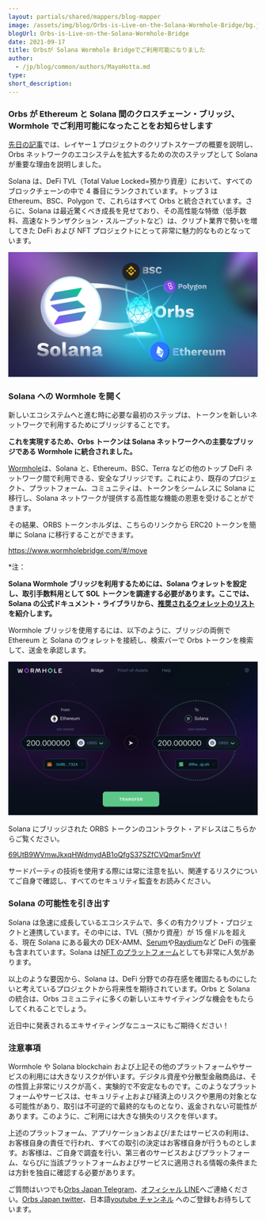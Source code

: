 ```yaml
---
layout: partials/shared/mappers/blog-mapper
image: /assets/img/blog/Orbs-is-Live-on-the-Solana-Wormhole-Bridge/bg.jpg
blogUrl: Orbs-is-Live-on-the-Solana-Wormhole-Bridge
date: 2021-09-17
title: Orbsが Solana Wormhole Bridgeでご利用可能になりました
author:
  - /jp/blog/common/authors/MayoHotta.md
type:
short_description:
---
```


### Orbs が Ethereum と Solana 間のクロスチェーン・ブリッジ、Wormhole でご利用可能になったことをお知らせします

[先日の記事](https://www.orbs.com/Orbs-Coming-to-Solana/)では、レイヤー１プロジェクトのクリプトスケープの概要を説明し、Orbs ネットワークのエコシステムを拡大するための次のステップとして Solana が重要な理由を説明しました。

Solana は、DeFi TVL（Total Value Locked=預かり資産）において、すべてのブロックチェーンの中で 4 番目にランクされています。トップ 3 は Ethereum、BSC、Polygon で、これらはすべて Orbs と統合されています。さらに、Solana は最近驚くべき成長を見せており、その高性能な特徴（低手数料、高速なトランザクション・スループットなど）は、クリプト業界で勢いを増してきた DeFi および NFT プロジェクトにとって非常に魅力的なものとなっています。

![](/assets/img/blog/Orbs-is-Live-on-the-Solana-Wormhole-Bridge/image1.jpg)

### Solana への Wormhole を開く

新しいエコシステムへと進む時に必要な最初のステップは、トークンを新しいネットワークで利用するためにブリッジすることです。

**これを実現するため、Orbs トークンは Solana ネットワークへの主要なブリッジである Wormhole に統合されました。**

[Wormhole](https://solana.com/wormhole)は、Solana と、Ethereum、BSC、Terra などの他のトップ DeFi ネットワーク間で利用できる、安全なブリッジです。これにより、既存のプロジェクト、プラットフォーム、コミュニティは、トークンをシームレスに Solana に移行し、Solana ネットワークが提供する高性能な機能の恩恵を受けることができます。

その結果、ORBS トークンホルダは、こちらのリンクから ERC20 トークンを簡単に Solana に移行することができます。

<https://www.wormholebridge.com/#/move>

\*注：

**Solana Wormhole ブリッジを利用するためには、Solana ウォレットを設定し、取引手数料用として SOL トークンを調達する必要があります。ここでは、Solana の公式ドキュメント・ライブラリから、[推奨されるウォレットのリスト](https://docs.solana.com/wallet-guide)を紹介します。**

Wormhole ブリッジを使用するには、以下のように、ブリッジの両側で Ethereum と Solana のウォレットを接続し、検索バーで Orbs トークンを検索して、送金を承認します。

![](/assets/img/blog/Orbs-is-Live-on-the-Solana-Wormhole-Bridge/image2.png)

Solana にブリッジされた ORBS トークンのコントラクト・アドレスはこちらからご覧ください。

[69UtB9WVmwJkxqHWdmydAB1oQfgS37SZfCVQmar5nvVf](https://explorer.solana.com/address/69UtB9WVmwJkxqHWdmydAB1oQfgS37SZfCVQmar5nvVf)

サードパーティの技術を使用する際には常に注意を払い、関連するリスクについてご自身で確認し、すべてのセキュリティ監査をお読みください。

### Solana の可能性を引き出す

Solana は急速に成長しているエコシステムで、多くの有力クリプト・プロジェクトと連携しています。その中には、TVL（預かり資産）が 15 億ドルを超える、現在 Solana にある最大の DEX-AMM、[Serum](https://medium.com/solana-labs/ftx-chooses-solana-for-serum-a-high-speed-non-custodial-decentralized-derivatives-exchange-c346a27c1f2b)や[Raydium](https://raydium.io/)など DeFi の強豪も含まれています。Solana は[NFT のプラットフォーム](https://solanart.io/)としても非常に人気があります。

以上のような要因から、Solana は、DeFi 分野での存在感を確固たるものにしたいと考えているプロジェクトから将来性を期待されています。Orbs と Solana の統合は、Orbs コミュニティに多くの新しいエキサイティングな機会をもたらしてくれることでしょう。

近日中に発表されるエキサイティングなニュースにもご期待ください！

### 注意事項

Wormhole や Solana blockchain および上記その他のプラットフォームやサービスの利用には大きなリスクが伴います。デジタル資産や分散型金融商品は、その性質上非常にリスクが高く、実験的で不安定なものです。このようなプラットフォームやサービスは、セキュリティ上および経済上のリスクや悪用の対象となる可能性があり、取引は不可逆的で最終的なものとなり、返金されない可能性があります。このように、ご利用には大きな損失のリスクを伴います。

上述のプラットフォーム、アプリケーションおよび/またはサービスの利用は、お客様自身の責任で行われ、すべての取引の決定はお客様自身が行うものとします。お客様は、ご自身で調査を行い、第三者のサービスおよびプラットフォーム、ならびに当該プラットフォームおよびサービスに適用される情報の条件または方針を独自に確認する必要があります。

<div class='line-separator'></div>

ご質問はいつでも[Orbs Japan Telegram](https://t.me/joinchat/G0HZhBQssmZ05v6sp_G6jg)、[オフィシャル LINE](https://line.me/R/ti/p/%40vrf9558a)へご連絡ください。[Orbs Japan twitter](https://twitter.com/JapanOrbs)、日本語[youtube チャンネル](https://www.youtube.com/channel/UCZePjhX4e6CuAe8v63Li9lg) へのご登録もお待ちしています。
